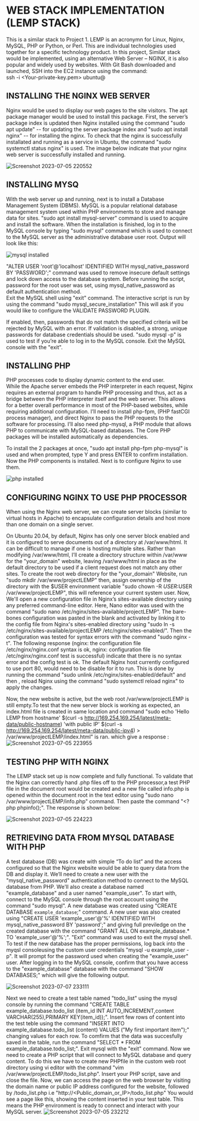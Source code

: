 # WEB STACK IMPLEMENTATION (LEMP STACK)
  This is a similar stack to Project 1. LEMP is an acronymn for Linux, Nginx, MySQL, PHP or Python, or Perl. This are individual technologies used together for a specific technology product.
In this project, Similar stack would be implemented, using an alternative Web Server – NGINX, it is also popular and widely used by websites.
With Git Bash downloaded and launched, SSH into the EC2 instance using the command:  
ssh -i <Your-private-key.pem> ubuntu@<EC2-Public-IP-address>

## INSTALLING THE NGINX WEB SERVER
 Nginx would be used to display our web pages to the site visitors. The apt package manager would be used to install this package.
First, the server’s package index is updated then Nginx installed using the command "sudo apt update"  -- for updating the server package index and "sudo apt install nginx"  -- for installing the nginx.
To check that the nginx is successfully installated and running as a service in Ubuntu, the command "sudo systemctl status nginx" is used.
The image below indicate that your nginx web server is successfully installed and running.

![Screenshot 2023-07-05 220552](https://github.com/Saidat23/devops.pbl/assets/138054715/caf4a99a-d517-43cb-b4e3-7737062433c7)

## INSTALLING MYSQ

With the web server up and running, next is to install a Database Management System (DBMS). MySQL is a popular relational database management system used within PHP environments to store and manage data for sites.
"sudo apt install mysql-server" command is used to acquire and install the software. 
When the installation is finished, log in to the MySQL console by typing 
"sudo mysql" command which is used to connect to the MySQL server as the administrative database user root.
 Output will look like this:
 
![mysql installed](https://github.com/Saidat23/devops.pbl/assets/138054715/36144c9f-6490-445b-ac37-6f6301b51f92)

"ALTER USER 'root'@'localhost' IDENTIFIED WITH mysql_native_password BY 'PASSWORD';" command was used to remove insecure default settings and lock down access to the database system. Before running the script, password for the root user was set, using mysql_native_password as default authentication method.  
Exit the MySQL shell using "exit" command.
The interactive script is run by  using the command "sudo mysql_secure_installation"
This will ask if you would like to configure the VALIDATE PASSWORD PLUGIN. 

If enabled, then, passwords that do not match the specified criteria will be rejected by MySQL with an error. If validation is disabled, a strong, unique passwords for database credentials should be used.
"sudo mysql -p" is used to test if you’re able to log in to the MySQL console.
Exit the MySQL console with the "exit".

## INSTALLING PHP
 PHP  processes code to display dynamic content to the end user.  
While the Apache server embeds the PHP interpreter in each request, Nginx requires an external program to handle PHP processing and thus, act as a bridge between the PHP interpreter itself and the web server. This allows for a better overall performance in most of the PHP-based websites, while requiring additional configuration. I’ll need to install php-fpm, (PHP fastCGI process manager), and direct Nginx to pass the PHP requests to the software for processing. I’ll also need php-mysql, a PHP module that allows PHP to communicate with MySQL-based databases. The Core PHP packages will be installed automatically as dependencies.

To install the 2 packages at once, "sudo apt install php-fpm php-mysql" is used and when prompted, type Y and press ENTER to confirm installation.
Now the PHP components is installed. Next is to configure Nginx to use them.
 
![php installed](https://github.com/Saidat23/devops.pbl/assets/138054715/7632d4e1-604c-41c8-bb0d-bcbb669ea9c1)

 ## CONFIGURING NGINX TO USE PHP PROCESSOR
 When using the Nginx web server, we can create server blocks (similar to virtual hosts in Apache) to encapsulate configuration details and host more than one domain on a single server. 

On Ubuntu 20.04, by default, Nginx has only one server block enabled and it is configured to serve documents out of a directory at /var/www/html. It can be difficult to manage if one is hosting multiple sites. Rather than modifying /var/www/html, I’ll create a directory structure within /var/www for the "your_domain" website, leaving /var/www/html in place as the default directory to be used if a client request does not match any other sites.
To create the root web directory for the "your_domain" Website, run "sudo mkdir /var/www/projectLEMP" then, assign ownership of the directory with the $USER environment variable "sudo chown -R $USER:$USER /var/www/projectLEMP", this will reference your current system user.
Now, We'll open a new configuration file in Nginx’s sites-available directory using any preferred command-line editor. Here, Nano editor was used with the command "sudo nano /etc/nginx/sites-available/projectLEMP". The bare-bones configuration was pasted in the blank and activated by linking it to the config file from Nginx's sites-enabled directory using "sudo ln -s /etc/nginx/sites-available/projectLEMP /etc/nginx/sites-enabled/".
Then the configuration was tested for syntax errors with the command "sudo nginx -t". The following response (nginx: the configuration file /etc/nginx/nginx.conf syntax is ok,
nginx: configuration file /etc/nginx/nginx.conf test is successful) indicate that there is no syntax error and the config test is ok.
The default Nginx host currently configured to use port 80, would need to be disable for it to run. This is done by running the command "sudo unlink /etc/nginx/sites-enabled/default" and then , reload Nginx using the command "sudo systemctl reload nginx" to apply the changes. 

Now, the new website is active, but the web root /var/www/projectLEMP is still empty.To test that the new server block is working as expected, an index.html file is created in same location and command "sudo echo 'Hello LEMP from hostname' $(curl -s http://169.254.169.254/latest/meta-data/public-hostname) 'with public IP' $(curl -s http://169.254.169.254/latest/meta-data/public-ipv4) > /var/www/projectLEMP/index.html" is ran. which give a response :
![Screenshot 2023-07-05 223955](https://github.com/Saidat23/devops.pbl/assets/138054715/79ee6e18-a78a-4f22-8e3f-d51976fdd993)

## TESTING PHP WITH NGINX
The LEMP stack set up is now complete and fully functional. To validate that the Nginx can correctly hand .php files off to the PHP processor,a test PHP file in the document root would be created and a new file called info.php is opened within the document root in the text editor using "sudo nano /var/www/projectLEMP/info.php" command. Then paste the command 
"<?php
phpinfo();". The response is shown below: 

![Screenshot 2023-07-05 224223](https://github.com/Saidat23/devops.pbl/assets/138054715/16c5744c-3e13-4d57-a669-d235fb86e7d0)

## RETRIEVING DATA FROM MYSQL DATABASE WITH PHP
A test database (DB) was create with simple “To do list” and the access configured so that the Nginx website would be able to query data from the DB and display it. We’ll need to create a new user with the "mysql_native_password" authentication method to connect to the MySQL database from PHP. We'll also create a database named "example_database" and a user named "example_user".
To start with, connect to the MySQL console through the root account using the command "sudo mysql".
A new database was created using "CREATE DATABASE `example_database`;" command. A new user was also created using "CREATE USER 'example_user'@'%' IDENTIFIED WITH mysql_native_password BY 'password';" and giving full previledge on the created database with the command "GRANT ALL ON example_database.* TO 'example_user'@'%';". "Exit" command was used to exit the mysql shell.
To test if the new database has the proper permissions, log back into the myqsl consoleusing the custom user credentials "mysql -u example_user -p". 
It will prompt for the password used when creating the "example_user" user. After logging in to the MySQL console, confirm that you have access to the "example_database" database with the command "SHOW DATABASES;" which will give the following output.

![Screenshot 2023-07-07 233111](https://github.com/Saidat23/devops.pbl/assets/138054715/10a05c88-627d-4682-8832-c926f794c1d9)

Next we need to create a test table named "todo_list" using the mysql console by running the command "CREATE TABLE example_database.todo_list (item_id INT AUTO_INCREMENT,content VARCHAR(255),PRIMARY KEY(item_id));".
Insert few rows of content into the test teble using the command "INSERT INTO example_database.todo_list (content) VALUES ("My first important item");" changing values for each row.
To comfirm that the data was succesfully saved in the table, run the command "SELECT * FROM example_database.todo_list;". Exit mysql with the "exit" command. 
Now we need to create a PHP script that will connect to MySQL database and query content. To do this we have to create new PHPfile in the custom web root directory using vi editor with the command "vim /var/www/projectLEMP/todo_list.php". Insert your PHP script, save and close the file.
Now, we can access the page on the web browser by visiting the domain name or public IP address configured for the website, followed by /todo_list.php i.e "http://<Public_domain_or_IP>/todo_list.php"
You would see a page like this, showing the content inserted in your test table. This means the PHP environment is ready to connect and interact with your MySQL server.
![Screenshot 2023-07-05 232212](https://github.com/Saidat23/devops.pbl/assets/138054715/9dc82552-32e8-4236-9ce7-3a61a1a303cc)







